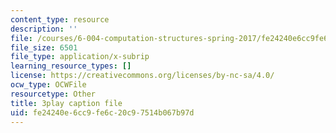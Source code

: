 ```yaml
---
content_type: resource
description: ''
file: /courses/6-004-computation-structures-spring-2017/fe24240e6cc9fe6c20c97514b067b97d_K1dbnQDAG8Q.srt
file_size: 6501
file_type: application/x-subrip
learning_resource_types: []
license: https://creativecommons.org/licenses/by-nc-sa/4.0/
ocw_type: OCWFile
resourcetype: Other
title: 3play caption file
uid: fe24240e-6cc9-fe6c-20c9-7514b067b97d
---
```

